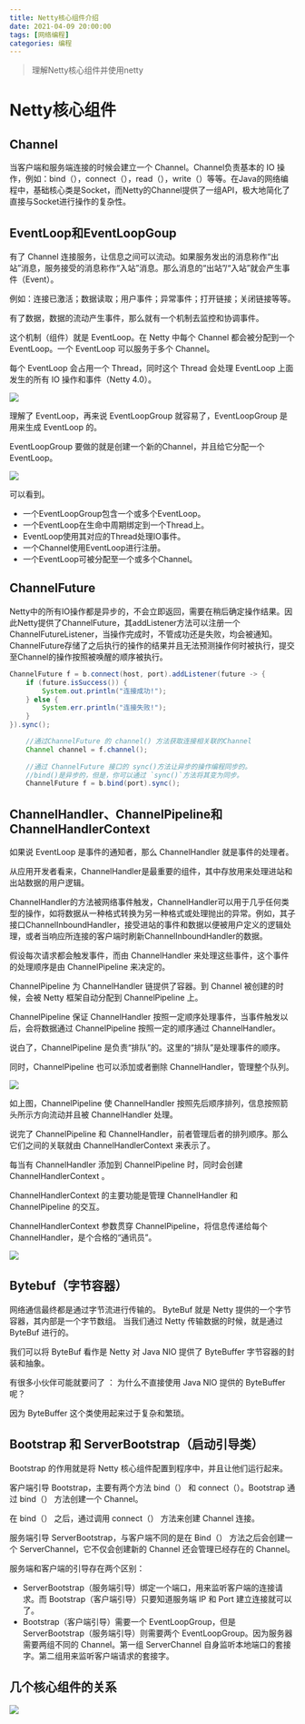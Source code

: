 ```yaml
---
title: Netty核心组件介绍
date: 2021-04-09 20:00:00
tags: [网络编程]
categories: 编程
---
```


>  理解Netty核心组件并使用netty

# Netty核心组件

## Channel

当客户端和服务端连接的时候会建立一个 Channel。Channel负责基本的 IO 操作，例如：bind（），connect（），read（），write（）等等。在Java的网络编程中，基础核心类是Socket，而Netty的Channel提供了一组API，极大地简化了直接与Socket进行操作的复杂性。

## EventLoop和EventLoopGoup

有了 Channel 连接服务，让信息之间可以流动。如果服务发出的消息称作“出站”消息，服务接受的消息称作“入站”消息。那么消息的“出站”/“入站”就会产生事件（Event）。

例如：连接已激活；数据读取；用户事件；异常事件；打开链接；关闭链接等等。

有了数据，数据的流动产生事件，那么就有一个机制去监控和协调事件。

这个机制（组件）就是 EventLoop。在 Netty 中每个 Channel 都会被分配到一个 EventLoop。一个 EventLoop 可以服务于多个 Channel。

每个 EventLoop 会占用一个 Thread，同时这个 Thread 会处理 EventLoop 上面发生的所有 IO 操作和事件（Netty 4.0）。

![](netty核心组件介绍\1.jpg)

理解了 EventLoop，再来说 EventLoopGroup 就容易了，EventLoopGroup 是用来生成 EventLoop 的。

EventLoopGroup 要做的就是创建一个新的Channel，并且给它分配一个 EventLoop。

![](netty核心组件介绍\2.png)

可以看到。

* 一个EventLoopGroup包含一个或多个EventLoop。
*  一个EventLoop在生命中周期绑定到一个Thread上。
*  EventLoop使用其对应的Thread处理IO事件。
*  一个Channel使用EventLoop进行注册。
*  一个EventLoop可被分配至一个或多个Channel。

## ChannelFuture

Netty中的所有IO操作都是异步的，不会立即返回，需要在稍后确定操作结果。因此Netty提供了ChannelFuture，其addListener方法可以注册一个ChannelFutureListener，当操作完成时，不管成功还是失败，均会被通知。ChannelFuture存储了之后执行的操作的结果并且无法预测操作何时被执行，提交至Channel的操作按照被唤醒的顺序被执行。

```java
ChannelFuture f = b.connect(host, port).addListener(future -> {
    if (future.isSuccess()) {
        System.out.println("连接成功!");
    } else {
        System.err.println("连接失败!");
    }
}).sync();

    //通过ChannelFuture 的 channel() 方法获取连接相关联的Channel 
    Channel channel = f.channel();
    
    //通过 ChannelFuture 接口的 sync()方法让异步的操作编程同步的。
    //bind()是异步的，但是，你可以通过 `sync()`方法将其变为同步。
    ChannelFuture f = b.bind(port).sync();
```

## ChannelHandler、ChannelPipeline和ChannelHandlerContext

如果说 EventLoop 是事件的通知者，那么 ChannelHandler 就是事件的处理者。

从应用开发者看来，ChannelHandler是最重要的组件，其中存放用来处理进站和出站数据的用户逻辑。

ChannelHandler的方法被网络事件触发，ChannelHandler可以用于几乎任何类型的操作，如将数据从一种格式转换为另一种格式或处理抛出的异常。例如，其子接口ChannelInboundHandler，接受进站的事件和数据以便被用户定义的逻辑处理，或者当响应所连接的客户端时刷新ChannelInboundHandler的数据。

假设每次请求都会触发事件，而由 ChannelHandler 来处理这些事件，这个事件的处理顺序是由 ChannelPipeline 来决定的。

ChannelPipeline 为 ChannelHandler 链提供了容器。到 Channel 被创建的时候，会被 Netty 框架自动分配到 ChannelPipeline 上。

ChannelPipeline 保证 ChannelHandler 按照一定顺序处理事件，当事件触发以后，会将数据通过 ChannelPipeline 按照一定的顺序通过 ChannelHandler。

说白了，ChannelPipeline 是负责“排队”的。这里的“排队”是处理事件的顺序。

同时，ChannelPipeline 也可以添加或者删除 ChannelHandler，管理整个队列。

![](netty核心组件介绍\3.jpg)

如上图，ChannelPipeline 使 ChannelHandler 按照先后顺序排列，信息按照箭头所示方向流动并且被 ChannelHandler 处理。

说完了 ChannelPipeline 和 ChannelHandler，前者管理后者的排列顺序。那么它们之间的关联就由 ChannelHandlerContext 来表示了。

每当有 ChannelHandler 添加到 ChannelPipeline 时，同时会创建 ChannelHandlerContext 。

ChannelHandlerContext 的主要功能是管理 ChannelHandler 和 ChannelPipeline 的交互。

ChannelHandlerContext 参数贯穿 ChannelPipeline，将信息传递给每个 ChannelHandler，是个合格的“通讯员”。

![](netty核心组件介绍\7.png)

## Bytebuf（字节容器）

网络通信最终都是通过字节流进行传输的。 ByteBuf 就是 Netty 提供的一个字节容器，其内部是一个字节数组。 当我们通过 Netty 传输数据的时候，就是通过 ByteBuf 进行的。

我们可以将 ByteBuf 看作是 Netty 对 Java NIO 提供了 ByteBuffer 字节容器的封装和抽象。

有很多小伙伴可能就要问了 ： 为什么不直接使用 Java NIO 提供的 ByteBuffer 呢？

因为 ByteBuffer 这个类使用起来过于复杂和繁琐。

## Bootstrap 和 ServerBootstrap（启动引导类）

Bootstrap 的作用就是将 Netty 核心组件配置到程序中，并且让他们运行起来。

客户端引导 Bootstrap，主要有两个方法 bind（） 和 connect（）。Bootstrap 通过 bind（） 方法创建一个 Channel。

在 bind（） 之后，通过调用 connect（） 方法来创建 Channel 连接。



服务端引导 ServerBootstrap，与客户端不同的是在 Bind（） 方法之后会创建一个 ServerChannel，它不仅会创建新的 Channel 还会管理已经存在的 Channel。

服务端和客户端的引导存在两个区别：

- ServerBootstrap（服务端引导）绑定一个端口，用来监听客户端的连接请求。而 Bootstrap（客户端引导）只要知道服务端 IP 和 Port 建立连接就可以了。
- Bootstrap（客户端引导）需要一个 EventLoopGroup，但是 ServerBootstrap（服务端引导）则需要两个 EventLoopGroup。因为服务器需要两组不同的 Channel。第一组 ServerChannel 自身监听本地端口的套接字。第二组用来监听客户端请求的套接字。

## 几个核心组件的关系

![](netty核心组件介绍\4.jpg)